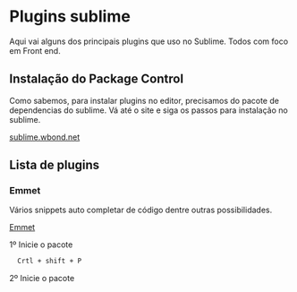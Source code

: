 # Plugins sublime

Aqui vai alguns dos principais plugins que uso no Sublime. Todos com foco em Front end. 

## Instalação do Package Control

Como sabemos, para instalar plugins no editor, precisamos do pacote de dependencias do sublime. Vá até o site e siga os passos para instalação no sublime.

[sublime.wbond.net](https://sublime.wbond.net/installation)

## Lista de plugins

### Emmet

Vários snippets auto completar de código dentre outras possibilidades.

[Emmet](https://sublime.wbond.net/packages/Emmet)

1º Inicie o pacote

  ```sh
	Crtl + shift + P
  ```

2º Inicie o pacote

  ```sh
	
  ```  
